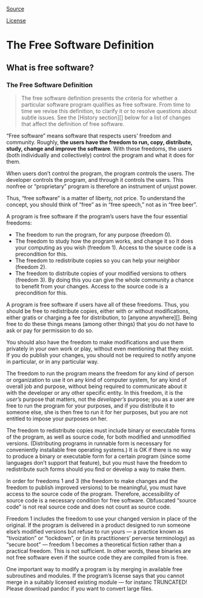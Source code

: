 [Source](http://www.gnu.org/philosophy/free-sw.html "Source of the Free Software Definition")

[License](http://creativecommons.org/licenses/by-nd/3.0/us/)

The Free Software Definition
============================


What is free software?
----------------------

### The Free Software Definition

> The free software definition presents the criteria for whether a
> particular software program qualifies as free software. From time to
> time we revise this definition, to clarify it or to resolve questions
> about subtle issues. See the [History section][] below for a list of
> changes that affect the definition of free software.

“Free software” means software that respects users’ freedom and
community. Roughly, **the users have the freedom to run, copy,
distribute, study, change and improve the software**. With these
freedoms, the users (both individually and collectively) control the
program and what it does for them.

When users don’t control the program, the program controls the users.
The developer controls the program, and through it controls the users.
This nonfree or “proprietary” program is therefore an instrument of
unjust power.

Thus, “free software” is a matter of liberty, not price. To understand
the concept, you should think of “free” as in “free speech,” not as in
“free beer”.

A program is free software if the program’s users have the four
essential freedoms:

-   The freedom to run the program, for any purpose (freedom 0).
-   The freedom to study how the program works, and change it so it does
    your computing as you wish (freedom 1). Access to the source code is
    a precondition for this.
-   The freedom to redistribute copies so you can help your neighbor
    (freedom 2).
-   The freedom to distribute copies of your modified versions to others
    (freedom 3). By doing this you can give the whole community a chance
    to benefit from your changes. Access to the source code is a
    precondition for this.

A program is free software if users have all of these freedoms. Thus,
you should be free to redistribute copies, either with or without
modifications, either gratis or charging a fee for distribution, to
[anyone anywhere][]. Being free to do these things means (among other
things) that you do not have to ask or pay for permission to do so.

You should also have the freedom to make modifications and use them
privately in your own work or play, without even mentioning that they
exist. If you do publish your changes, you should not be required to
notify anyone in particular, or in any particular way.

The freedom to run the program means the freedom for any kind of person
or organization to use it on any kind of computer system, for any kind
of overall job and purpose, without being required to communicate about
it with the developer or any other specific entity. In this freedom, it
is the *user’s* purpose that matters, not the *developer’s* purpose; you
as a user are free to run the program for your purposes, and if you
distribute it to someone else, she is then free to run it for her
purposes, but you are not entitled to impose your purposes on her.

The freedom to redistribute copies must include binary or executable
forms of the program, as well as source code, for both modified and
unmodified versions. (Distributing programs in runnable form is
necessary for conveniently installable free operating systems.) It is OK
if there is no way to produce a binary or executable form for a certain
program (since some languages don’t support that feature), but you must
have the freedom to redistribute such forms should you find or develop a
way to make them.

In order for freedoms 1 and 3 (the freedom to make changes and the
freedom to publish improved versions) to be meaningful, you must have
access to the source code of the program. Therefore, accessibility of
source code is a necessary condition for free software. Obfuscated
“source code” is not real source code and does not count as source code.

Freedom 1 includes the freedom to use your changed version in place of
the original. If the program is delivered in a product designed to run
someone else’s modified versions but refuse to run yours — a practice
known as “tivoization” or “lockdown”, or (in its practitioners’ perverse
terminology) as “secure boot” — freedom 1 becomes a theoretical fiction
rather than a practical freedom. This is not sufficient. In other words,
these binaries are not free software even if the source code they are
compiled from is free.

One important way to modify a program is by merging in available free
subroutines and modules. If the program’s license says that you cannot
merge in a suitably licensed existing module — for instanc TRUNCATED!
Please download pandoc if you want to convert large files.


